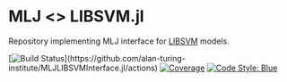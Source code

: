 # MLJ <> LIBSVM.jl

Repository implementing MLJ interface for 
[LIBSVM](https://github.com/JuliaML/LIBSVM.jl) models.


[![Build Status](https://github.com/alan-turing-institute/MLJLIBSVMInterface.jl/workflows/CI/badge.svg?)](https://github.com/alan-turing-institute/MLJLIBSVMInterface.jl/actions)
[![Coverage](https://coveralls.io/repos/github/alan-turing-institute/MLJLIBSVMInterface.jl/badge.svg?branch=master)](http://codecov.io/github/alan-turing-institute/MLJLIBSVMInterface.jl?branch=master)
[![Code Style: Blue](https://img.shields.io/badge/code%20style-blue-4495d1.svg)](https://github.com/invenia/BlueStyle)
